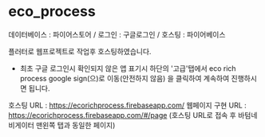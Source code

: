 # eco_process


데이터베이스 : 파이어스토어 /
로그인 : 구글로그인 / 
호스팅 : 파이어베이스


플러터로 웹프로젝트로 작업후 호스팅하였습니다. 

* 최초 구글 로그인시 확인되지 않은 앱 표기시 하단의 '고급'탭에서
eco rich process google sign(으)로 이동(안전하지 않음) 을 클릭하여 계속하여 진행하시면 됩니다.


호스팅 URL : https://ecorichprocess.firebaseapp.com/
웹페이지 구현 URL : https://ecorichprocess.firebaseapp.com/#/page (호스팅 URL로 접속 후 바텀네비게이터 맨왼쪽 탭과 동일한 페이지)
